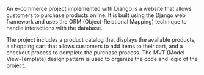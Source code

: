 An e-commerce project implemented with Django is a website that allows customers to purchase products online. It is built using the Django web framework and uses the ORM (Object-Relational Mapping) technique to handle interactions with the database.

The project includes a product catalog that displays the available products, a shopping cart that allows customers to add items to their cart, and a checkout process to complete the purchase process. The MVT (Model-View-Template) design pattern is used to organize the code and logic of the project.
